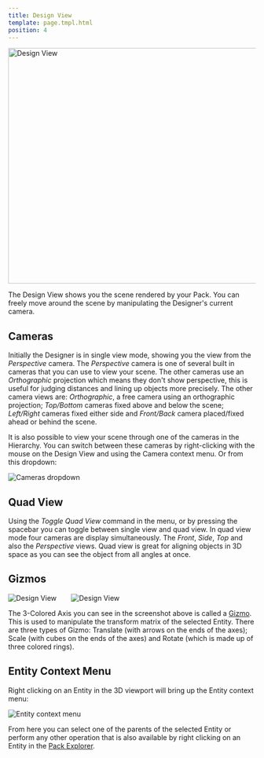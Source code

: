 ```yaml
---
title: Design View
template: page.tmpl.html
position: 4
---
```


<img alt="Design View" width="640" height="480" src="/images/platform/design_view2.png" />

The Design View shows you the scene rendered by your Pack. You can freely move around the scene by manipulating the Designer's current camera.

## Cameras

Initially the Designer is in single view mode, showing you the view from the *Perspective* camera. The *Perspective* camera is one of several built in cameras that you can use to view your scene. The other cameras use an *Orthographic* projection which means they don't show perspective, this is useful for judging distances and lining up objects more precisely. The other camera views are: *Orthographic*, a free camera using an orthographic projection; *Top/Bottom* cameras fixed above and below the scene; *Left/Right* cameras fixed either side and *Front/Back* camera placed/fixed ahead or behind the scene.

It is also possible to view your scene through one of the cameras in the Hierarchy. You can switch between these cameras by right-clicking with the mouse on the Design View and using the Camera context menu. Or from this dropdown:

<img alt="Cameras dropdown" src="/images/platform/cameras_dropdown.png" />

## Quad View

Using the *Toggle Quad View* command in the menu, or by pressing the spacebar you can toggle between single view and quad view. In quad view mode four cameras are display simultaneously. The *Front*, *Side*, *Top* and also the *Perspective* views. Quad view is great for aligning objects in 3D space as you can see the object from all angles at once.

## Gizmos

<img alt="Design View" src="/images/platform/rotate-gizmo.PNG" align = left style="margin:0px 0px" />  <img alt="Design View" src="/images/platform/scale-gizmo.PNG" align = center  style="margin:0px 30px"/>

The 3-Colored Axis you can see in the screenshot above is called a [Gizmo][gizmo]. This is used to manipulate the transform matrix of the selected Entity. There are three types of Gizmo: Translate (with arrows on the ends of the axes); Scale (with cubes on the ends of the axes) and Rotate (which is made up of three colored rings).

## Entity Context Menu

Right clicking on an Entity in the 3D viewport will bring up the Entity context menu:

<img alt="Entity context menu" src="/images/platform/entity_context_menu.jpg" />

From here you can select one of the parents of the selected Entity or perform any other operation that is also available by right clicking on an Entity in the [Pack Explorer][pack_explorer].

[gizmo]: /user-manual/glossary#gizmo
[pack_explorer]: /user-manual/designer/pack-explorer